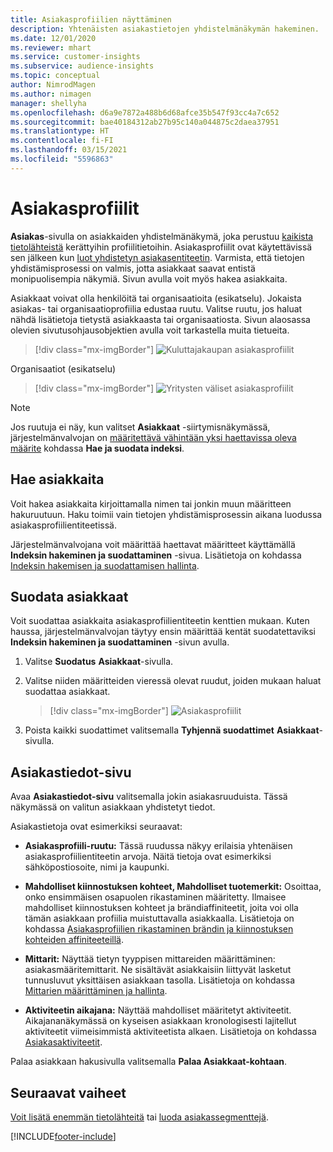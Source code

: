 ```yaml
---
title: Asiakasprofiilien näyttäminen
description: Yhtenäisten asiakastietojen yhdistelmänäkymän hakeminen.
ms.date: 12/01/2020
ms.reviewer: mhart
ms.service: customer-insights
ms.subservice: audience-insights
ms.topic: conceptual
author: NimrodMagen
ms.author: nimagen
manager: shellyha
ms.openlocfilehash: d6a9e7872a488b6d68afce35b547f93cc4a7c652
ms.sourcegitcommit: bae40184312ab27b95c140a044875c2daea37951
ms.translationtype: HT
ms.contentlocale: fi-FI
ms.lasthandoff: 03/15/2021
ms.locfileid: "5596863"
---
```

# <a name="customer-profiles"></a>Asiakasprofiilit

**Asiakas**-sivulla on asiakkaiden yhdistelmänäkymä, joka perustuu [kaikista tietolähteistä](data-sources.md) kerättyihin profiilitietoihin. Asiakasprofiilit ovat käytettävissä sen jälkeen kun [luot yhdistetyn asiakasentiteetin](data-unification.md). Varmista, että tietojen yhdistämisprosessi on valmis, jotta asiakkaat saavat entistä monipuolisempia näkymiä. Sivun avulla voit myös hakea asiakkaita.

Asiakkaat voivat olla henkilöitä tai organisaatioita (esikatselu). Jokaista asiakas- tai organisaatioprofiilia edustaa ruutu. Valitse ruutu, jos haluat nähdä lisätietoja tietystä asiakkaasta tai organisaatiosta. Sivun alaosassa olevien sivutusohjausobjektien avulla voit tarkastella muita tietueita.

> [!div class="mx-imgBorder"] 
> ![Kuluttajakaupan asiakasprofiilit](media/profiles-customers.png "Kuluttajakaupan asiakasprofiilit")

Organisaatiot (esikatselu)
> [!div class="mx-imgBorder"] 
> ![Yritysten väliset asiakasprofiilit](media/profile-customers-b2b.png "Yritysten väliset asiakasprofiilit")

> [!NOTE]
> Jos ruutuja ei näy, kun valitset **Asiakkaat** -siirtymisnäkymässä, järjestelmänvalvojan on [määritettävä vähintään yksi haettavissa oleva määrite](search-filter-index.md) kohdassa **Hae ja suodata indeksi**.

## <a name="search-for-customers"></a>Hae asiakkaita

Voit hakea asiakkaita kirjoittamalla nimen tai jonkin muun määritteen hakuruutuun. Haku toimii vain tietojen yhdistämisprosessin aikana luodussa asiakasprofiilientiteetissä.

Järjestelmänvalvojana voit määrittää haettavat määritteet käyttämällä **Indeksin hakeminen ja suodattaminen** -sivua. Lisätietoja on kohdassa [Indeksin hakemisen ja suodattamisen hallinta](search-filter-index.md).

## <a name="filter-customers"></a>Suodata asiakkaat

Voit suodattaa asiakkaita asiakasprofiilientiteetin kenttien mukaan. Kuten haussa, järjestelmänvalvojan täytyy ensin määrittää kentät suodatettaviksi **Indeksin hakeminen ja suodattaminen** -sivun avulla.

1. Valitse **Suodatus** **Asiakkaat**-sivulla.

2. Valitse niiden määritteiden vieressä olevat ruudut, joiden mukaan haluat suodattaa asiakkaat.

   > [!div class="mx-imgBorder"] 
   > ![Asiakasprofiilit](media/profiles-customers3.png "Asiakasprofiilit")

3. Poista kaikki suodattimet valitsemalla **Tyhjennä suodattimet** **Asiakkaat**-sivulla.

##  <a name="customer-details-page"></a>Asiakastiedot-sivu

Avaa **Asiakastiedot-sivu** valitsemalla jokin asiakasruuduista. Tässä näkymässä on valitun asiakkaan yhdistetyt tiedot.

Asiakastietoja ovat esimerkiksi seuraavat:

-   **Asiakasprofiili-ruutu:** Tässä ruudussa näkyy erilaisia yhtenäisen asiakasprofiilientiteetin arvoja. Näitä tietoja ovat esimerkiksi sähköpostiosoite, nimi ja kaupunki. 

-   **Mahdolliset kiinnostuksen kohteet, Mahdolliset tuotemerkit:** Osoittaa, onko ensimmäisen osapuolen rikastaminen määritetty. Ilmaisee mahdolliset kiinnostuksen kohteet ja brändiaffiniteetit, joita voi olla tämän asiakkaan profiilia muistuttavalla asiakkaalla. Lisätietoja on kohdassa [Asiakasprofiilien rikastaminen brändin ja kiinnostuksen kohteiden affiniteeteillä](enrichment-microsoft-graph.md).

-   **Mittarit:** Näyttää tietyn tyyppisen mittareiden määrittäminen: asiakasmääritemittarit. Ne sisältävät asiakkaisiin liittyvät lasketut tunnusluvut yksittäisen asiakkaan tasolla. Lisätietoja on kohdassa [Mittarien määrittäminen ja hallinta](measures.md).

-   **Aktiviteetin aikajana:** Näyttää mahdolliset määritetyt aktiviteetit. Aikajananäkymässä on kyseisen asiakkaan kronologisesti lajitellut aktiviteetit viimeisimmistä aktiviteetista alkaen. Lisätietoja on kohdassa [Asiakasaktiviteetit](activities.md).

Palaa asiakkaan hakusivulla valitsemalla **Palaa Asiakkaat-kohtaan**.

## <a name="next-steps"></a>Seuraavat vaiheet

[Voit lisätä enemmän tietolähteitä](data-sources.md) tai [luoda asiakassegmenttejä](segments.md).


[!INCLUDE[footer-include](../includes/footer-banner.md)]